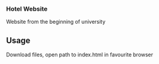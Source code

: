 ### Hotel Website
Website from the beginning of university

## Usage
Download files, open path to index.html in favourite browser